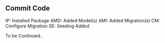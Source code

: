 ## Commit Code
IP: Installed Package
AMD: Added Model(s)
AMI: Added Migration(s)
CM: Configure Migration
SE: Seeding Added

To be Continued..
